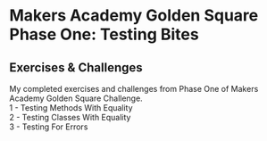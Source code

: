 # Makers Academy Golden Square Phase One: Testing Bites

## Exercises & Challenges

My completed exercises and challenges from Phase One of Makers Academy Golden Square Challenge.  
1 - Testing Methods With Equality  
2 - Testing Classes With Equality  
3 - Testing For Errors  